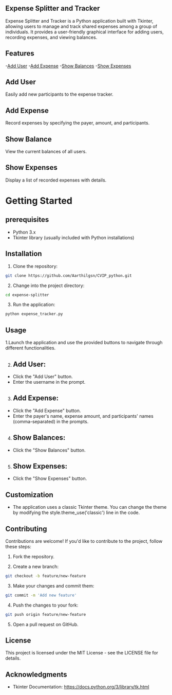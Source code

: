 ## Expense Splitter and Tracker

Expense Splitter and Tracker is a Python application built with Tkinter, allowing users to manage and track shared expenses among a group of individuals. It provides a user-friendly graphical interface for adding users, recording expenses, and viewing balances.

## Features

-[Add User](#AddUser)
-[Add Expense](#AddExpense)
-[Show Balances](#ShowBalance)
-[Show Expenses](#ShowExpenses)

## Add User

Easily add new participants to the expense tracker.

## Add Expense

 Record expenses by specifying the payer, amount, and participants.

 ## Show Balance

 View the current balances of all users.

 ## Show Expenses

 Display a list of recorded expenses with details.

# Getting Started

## prerequisites

* Python 3.x
* Tkinter library (usually included with Python installations)

## Installation

1. Clone the repository:

```bash
git clone https://github.com/Aarthilgsn/CVIP_python.git
```

2. Change into the project directory:

```bash
cd expense-splitter
```

3. Run the application:

```bash
python expense_tracker.py
```

## Usage

1.Launch the application and use the provided buttons to navigate through different functionalities.

2. ## Add User:

* Click the "Add User" button.
* Enter the username in the prompt.

3. ## Add Expense:

* Click the "Add Expense" button.
* Enter the payer's name, expense amount, and participants' names (comma-separated) in the prompts.
  
4. ## Show Balances:

* Click the "Show Balances" button.

5. ## Show Expenses:

* Click the "Show Expenses" button.


## Customization

* The application uses a classic Tkinter theme. You can change the theme by modifying the style.theme_use('classic') line in the code.


## Contributing

Contributions are welcome! If you'd like to contribute to the project, follow these steps:

1. Fork the repository.

2. Create a new branch:

```bash
git checkout -b feature/new-feature
```

3. Make your changes and commit them:

```bash
git commit -m 'Add new feature'
```

4. Push the changes to your fork:

```bash
git push origin feature/new-feature
```

5. Open a pull request on GitHub.


## License

This project is licensed under the MIT License - see the LICENSE file for details.

## Acknowledgments

* Tkinter Documentation: https://docs.python.org/3/library/tk.html







